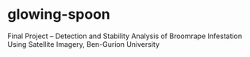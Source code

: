 # glowing-spoon
Final Project – Detection and Stability Analysis of Broomrape Infestation Using Satellite Imagery, Ben-Gurion University
